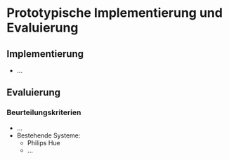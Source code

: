 # Prototypische Implementierung und Evaluierung

## Implementierung
 - ...

## Evaluierung

### Beurteilungskriterien
 - ...
 - Bestehende Systeme:
    - Philips Hue
    - ...
